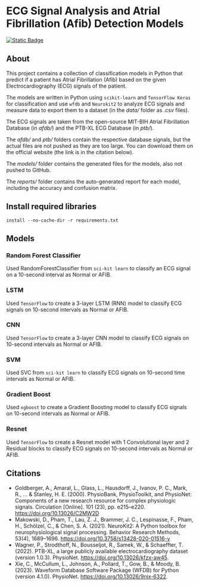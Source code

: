 # ECG Signal Analysis and Atrial Fibrillation (Afib) Detection Models

[![Static Badge](https://img.shields.io/badge/Python-3.11.7-306998)](https://www.python.org/downloads/release/python-3117/)

## About

This project contains a collection of classification models in Python that predict if a patient has Atrial Fibrillation (Afib) based on the given Electrocardiography (ECG) signals of the patient.

The models are written in Python using `scikit-learn` and `TensorFlow Keras` for classification and use `wfdb` and `Neurokit2` to analyze ECG signals and measure data to export them to a dataset (in the _data/_ folder as .csv files).

The ECG signals are taken from the open-source MIT-BIH Atrial Fibrillation Database (in _afdb/_) and the PTB-XL ECG Database (in _ptb/_).

The _afdb/_ and _ptb/_ folders contain the respective database signals, but the actual files are not pushed as they are too large. You can download them on the official website (the link is in the citation below).

The _models/_ folder contains the generated files for the models, also not pushed to GitHub.

The _reports/_ folder contains the auto-generated report for each model, including the accuracy and confusion matrix.

## Install required libraries

```
install --no-cache-dir -r requirements.txt
```

## Models

### Random Forest Classifier

Used RandomForestClassifier from `sci-kit learn` to classify an ECG signal on a 10-second interval as Normal or AFIB.

### LSTM

Used `TensorFlow` to create a 3-layer LSTM (RNN) model to classify ECG signals on 10-second intervals as Normal or AFIB.

### CNN

Used `TensorFlow` to create a 3-layer CNN model to classify ECG signals on 10-second intervals as Normal or AFIB.

### SVM

Used SVC from `sci-kit learn` to classify ECG signals on 10-second time intervals as Normal or AFIB.

### Gradient Boost

Used `xgboost` to create a Gradient Boosting model to classify ECG signals on 10-second intervals as Normal or AFIB.

### Resnet

Used `TensorFlow` to create a Resnet model with 1 Convolutional layer and 2 Residual blocks to classify ECG signals on 10-second intervals as Normal or AFIB.

## Citations

- Goldberger, A., Amaral, L., Glass, L., Hausdorff, J., Ivanov, P. C., Mark, R., ... & Stanley, H. E. (2000). PhysioBank, PhysioToolkit, and PhysioNet: Components of a new research resource for complex physiologic signals. Circulation [Online]. 101 (23), pp. e215–e220. https://doi.org/10.13026/C2MW2D
- Makowski, D., Pham, T., Lau, Z. J., Brammer, J. C., Lespinasse, F., Pham, H., Schölzel, C., & Chen, S. A. (2021). NeuroKit2: A Python toolbox for neurophysiological signal processing. Behavior Research Methods, 53(4), 1689–1696. https://doi.org/10.3758/s13428-020-01516-y
- Wagner, P., Strodthoff, N., Bousseljot, R., Samek, W., & Schaeffter, T. (2022). PTB-XL, a large publicly available electrocardiography dataset (version 1.0.3). PhysioNet. https://doi.org/10.13026/kfzx-aw45.
- Xie, C., McCullum, L., Johnson, A., Pollard, T., Gow, B., & Moody, B. (2023). Waveform Database Software Package (WFDB) for Python (version 4.1.0). PhysioNet. https://doi.org/10.13026/9njx-6322.
